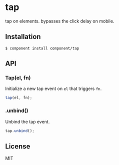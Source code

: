 
# tap

  tap on elements. bypasses the click delay on mobile.

## Installation

    $ component install component/tap

## API

### Tap(el, fn)

Initialize a new tap event on `el` that triggers `fn`.

```js
tap(el, fn);
```

### .unbind()

Unbind the tap event.

```js
tap.unbind();
```

## License

  MIT
